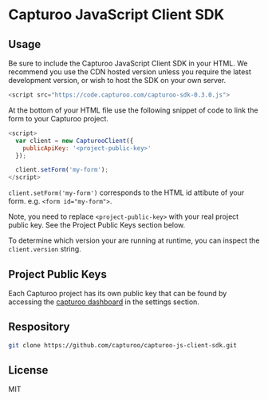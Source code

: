 # Capturoo JavaScript Client SDK

## Usage

Be sure to include the Capturoo JavaScript Client SDK in your HTML. We recommend you use the CDN hosted version unless you require the latest development version, or wish to host the SDK on your own server.

```javascript
<script src="https://code.capturoo.com/capturoo-sdk-0.3.0.js">
```

At the bottom of your HTML file use the following snippet of code to link the form
to your Capturoo project.

```javascript
<script>
  var client = new CapturooClient({
    publicApiKey: '<project-public-key>'
  });

  client.setForm('my-form');
</script>
```

`client.setForm('my-form')` corresponds to the HTML id attibute of your form. e.g. `<form id="my-form">`.

Note, you need to replace `<project-public-key>` with your real project public key. See the Project Public Keys section below.

To determine which version your are running at runtime, you can inspect the `client.version` string.

## Project Public Keys
Each Capturoo project has its own public key that can be found by accessing the [capturoo dashboard](https://leads-dashboard.capturoo.com) in the settings section.

## Respository

```sh
git clone https://github.com/capturoo/capturoo-js-client-sdk.git
```

## License

MIT
